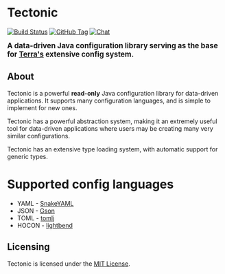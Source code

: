 # Tectonic

[![Build Status](https://img.shields.io/jenkins/build?jobUrl=https%3A%2F%2Fci.solo-studios.ca%2Fjob%2FPolyhedralDev%2Fjob%2FTectonic%2Fjob%2Fmaster%2F&style=for-the-badge&link=https%3A%2F%2Fci.solo-studios.ca%2Fjob%2FPolyhedralDev%2Fjob%2FTectonic%2Fjob%2Fmaster%2F)](https://ci.solo-studios.ca/job/PolyhedralDev/job/Tectonic/job/master/)
[![GitHub Tag](https://img.shields.io/github/v/tag/PolyhedralDev/Tectonic?sort=semver&style=for-the-badge)](https://github.com/PolyhedralDev/Tectonic/tags)
[![Chat](https://img.shields.io/discord/715448651786485780?style=for-the-badge&color=7389D8)](https://terra.polydev.org/contact.html)

<big><b>A data-driven Java configuration library serving as the base for [Terra's](https://github.com/PolyhedralDev/Terra)
extensive config system.</b></big>

## About

Tectonic is a powerful **read-only** Java configuration library for data-driven applications. It supports many
configuration languages, and is simple to implement for new ones.

Tectonic has a powerful abstraction system, making it an extremely useful tool for data-driven applications where users
may be creating many very similar configurations.

Tectonic has an extensive type loading system, with automatic support for generic types.

# Supported config languages

* YAML - [SnakeYAML](https://github.com/asomov/snakeyaml)
* JSON - [Gson](https://github.com/google/gson)
* TOML - [tomlj](https://github.com/tomlj/tomlj)
* HOCON - [lightbend](https://github.com/lightbend/config)

## Licensing

Tectonic is licensed under the [MIT License](https://github.com/PolyhedralDev/Tectonic/blob/master/LICENSE).